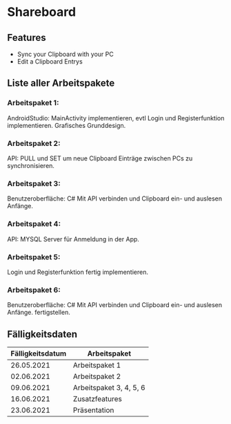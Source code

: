 # Shareboard

## Features
- Sync your Clipboard with your PC
- Edit a Clipboard Entrys

## Liste aller Arbeitspakete
### Arbeitspaket 1:
AndroidStudio:	MainActivity implementieren, evtl Login und Registerfunktion implementieren. Grafisches Grunddesign.
### Arbeitspaket 2:
API: PULL und SET um neue Clipboard Einträge zwischen PCs zu synchronisieren.
### Arbeitspaket 3:
Benutzeroberfläche: C# Mit API verbinden und Clipboard ein- und auslesen Anfänge.
### Arbeitspaket 4:
API: MYSQL Server für Anmeldung in der App.
### Arbeitspaket 5:
Login und Registerfunktion fertig implementieren.
### Arbeitspaket 6:
Benutzeroberfläche: C# Mit API verbinden und Clipboard ein- und auslesen Anfänge. fertigstellen.

## Fälligkeitsdaten
| Fälligkeitsdatum | Arbeitspaket |
| ---------------- | ------------ |
| 26.05.2021 | Arbeitspaket 1 |
| 02.06.2021 | Arbeitspaket 2 |
| 09.06.2021 | Arbeitspaket 3, 4, 5, 6 |
| 16.06.2021 | Zusatzfeatures |
| 23.06.2021 | Präsentation |
 
